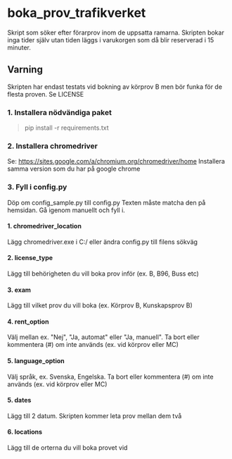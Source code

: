 # boka_prov_trafikverket
Skript som söker efter förarprov inom de uppsatta ramarna.
Skripten bokar inga tider själv utan tiden läggs i varukorgen som då blir reserverad i 15 minuter.



## Varning
Skripten har endast testats vid bokning av körprov B men bör funka för de flesta proven.
Se LICENSE

### 1. Installera nödvändiga paket
> pip install -r requirements.txt

### 2. Installera chromedriver
Se: https://sites.google.com/a/chromium.org/chromedriver/home
Installera samma version som du har på google chrome

### 3. Fyll i config.py
Döp om config_sample.py till config.py
Texten måste matcha den på hemsidan. Gå igenom manuellt och fyll i.

#### 1. chromedriver_location
Lägg chromedriver.exe i C:/ eller ändra config.py till filens sökväg

#### 2. license_type
Lägg till behörigheten du vill boka prov inför (ex. B, B96, Buss etc)

#### 3. exam
Lägg till vilket prov du vill boka (ex. Körprov B, Kunskapsprov B)

#### 4. rent_option
Välj mellan ex. "Nej", "Ja, automat" eller "Ja, manuell". Ta bort eller kommentera (#) om inte används (ex. vid körprov eller MC)

#### 5. language_option
Välj språk, ex. Svenska, Engelska. Ta bort eller kommentera (#) om inte används (ex. vid körprov eller MC)

#### 5. dates
Lägg till 2 datum. Skripten kommer leta prov mellan dem två

#### 6. locations
Lägg till de orterna du vill boka provet vid

